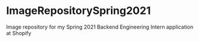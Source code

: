 # ImageRepositorySpring2021
Image repository for my Spring 2021 Backend Engineering Intern application at Shopify 
